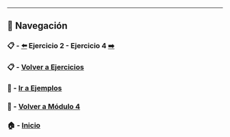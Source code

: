 ---

## 🔁 Navegación

### 📋 - [⬅️](./Ejercicio_2.md) Ejercicio 2 - Ejercicio 4 [➡️](./Ejercicio_4.md)

### 📋 - [Volver a Ejercicios](../README.md)

### 🧪 - [Ir a Ejemplos](../../Ejemplos/README.md)

### 📘 - [Volver a Módulo 4](../../Modulo_4.md) 

### 🏠 - [Inicio](../../../README.md)

